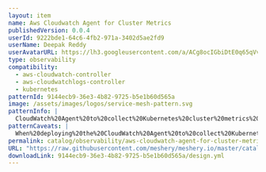 ```yaml
---
layout: item
name: Aws Cloudwatch Agent for Cluster Metrics
publishedVersion: 0.0.4
userId: 9222bde1-64c6-4fb2-971a-3402d5ae2fd9
userName: Deepak Reddy
userAvatarURL: https://lh3.googleusercontent.com/a/ACg8ocIGbiDtE0q65qVvAUdzHw8Qky81rM0kSAknIqbgysfDCw=s96-c
type: observability
compatibility:
  - aws-cloudwatch-controller
  - aws-cloudwatchlogs-controller
  - kubernetes
patternId: 9144ecb9-36e3-4b82-9725-b5e1b60d565a
image: /assets/images/logos/service-mesh-pattern.svg
patternInfo: |
  CloudWatch%20Agent%20to%20collect%20Kubernetes%20cluster%20metrics%20involves%20configuring%20and%20deploying%20the%20CloudWatch%20Agent%20within%20your%20Kubernetes%20environment.%20This%20agent%20facilitates%20the%20collection%20and%20forwarding%20of%20various%20system-level%20and%20application-level%20metrics%20to%20AWS%20CloudWatch%2C%20enabling%20comprehensive%20monitoring%20and%20analysis.%20By%20integrating%20the%20CloudWatch%20Agent%2C%20Kubernetes%20administrators%20can%20effortlessly%20monitor%20cluster%20performance%20metrics%20such%20as%20CPU%20utilization%2C%20memory%20usage%2C%20disk%20I%2FO%2C%20and%20network%20traffic.%20This%20setup%20enhances%20operational%20visibility%2C%20supports%20proactive%20capacity%20planning%2C%20and%20enables%20the%20creation%20of%20alarms%20and%20notifications%20based%20on%20customizable%20thresholds%2C%20ensuring%20robust%20and%20reliable%20management%20of%20Kubernetes%20infrastructure%20at%20scale.
patternCaveats: |
  When%20deploying%20the%20CloudWatch%20Agent%20to%20collect%20Kubernetes%20cluster%20metrics%2C%20there%20are%20several%20caveats%20and%20considerations%20to%20keep%20in%20mind%3A%0A%0AResource%20Consumption%3A%20The%20CloudWatch%20Agent%20runs%20as%20a%20daemon%20set%20within%20Kubernetes%2C%20consuming%20resources%20(CPU%2C%20memory)%20on%20each%20node%20where%20it's%20deployed.%20Ensure%20your%20cluster%20has%20sufficient%20resources%20to%20accommodate%20this%20additional%20workload.%0A%0ANetworking%3A%20Verify%20that%20nodes%20in%20your%20Kubernetes%20cluster%20can%20communicate%20with%20AWS%20CloudWatch%20endpoints%20over%20the%20network.%20This%20may%20involve%20configuring%20network%20policies%2C%20security%20groups%2C%20or%20VPC%20settings%20to%20allow%20outbound%20traffic%20to%20AWS%20services.%0A%0APermissions%3A%20Set%20up%20IAM%20roles%20or%20IAM%20users%20with%20appropriate%20permissions%20to%20allow%20the%20CloudWatch%20Agent%20to%20publish%20metrics%20to%20CloudWatch.%20Follow%20the%20principle%20of%20least%20privilege%20to%20minimize%20security%20risks.%0A%0AConfiguration%3A%20Properly%20configure%20the%20CloudWatch%20Agent%20to%20collect%20relevant%20metrics%20based%20on%20your%20application%20and%20infrastructure%20requirements.%20Incorrect%20configuration%20can%20lead%20to%20incomplete%20or%20inaccurate%20monitoring%20data.%0A%0AVersion%20Compatibility%3A%20Ensure%20compatibility%20between%20the%20CloudWatch%20Agent%20version%20and%20your%20Kubernetes%20cluster%20version.%20Updates%20or%20changes%20in%20Kubernetes%20versions%20may%20require%20corresponding%20updates%20to%20the%20CloudWatch%20Agent%20for%20optimal%20performance%20and%20compatibility.%0A%0AMonitoring%20Costs%3A%20Regularly%20monitor%20and%20review%20the%20costs%20associated%20with%20CloudWatch%20metrics%20ingestion%20and%20storage.%20Depending%20on%20the%20volume%20of%20metrics%20collected%2C%20costs%20can%20vary%2C%20especially%20if%20high-resolution%20metrics%20are%20enabled.%0A%0AHigh%20Availability%3A%20Design%20your%20deployment%20for%20high%20availability%20to%20ensure%20continuous%20monitoring%20and%20metric%20collection.%20Consider%20deploying%20multiple%20instances%20of%20the%20CloudWatch%20Agent%20across%20different%20availability%20zones%20or%20regions%20for%20resilience.%0A%0ASecurity%3A%20Implement%20best%20practices%20for%20securing%20the%20CloudWatch%20Agent%20deployment%2C%20including%20encrypting%20sensitive%20data%20in%20transit%20and%20at%20rest%2C%20using%20secure%20IAM%20roles%2C%20and%20regularly%20updating%20to%20the%20latest%20agent%20version%20to%20mitigate%20security%20vulnerabilities.%0A%0AIntegration%20with%20Monitoring%20Tools%3A%20Integrate%20CloudWatch%20metrics%20with%20your%20existing%20monitoring%20and%20alerting%20tools%20to%20streamline%20incident%20response%20and%20operational%20workflows.%20Ensure%20that%20metrics%20from%20CloudWatch%20can%20be%20correlated%20with%20other%20monitoring%20data%20for%20comprehensive%20visibility.
permalink: catalog/observability/aws-cloudwatch-agent-for-cluster-metrics-9144ecb9-36e3-4b82-9725-b5e1b60d565a.html
URL: "https://raw.githubusercontent.com/meshery/meshery.io/master/catalog/9144ecb9-36e3-4b82-9725-b5e1b60d565a/0.0.4/design.yml"
downloadLink: 9144ecb9-36e3-4b82-9725-b5e1b60d565a/design.yml
---
```

